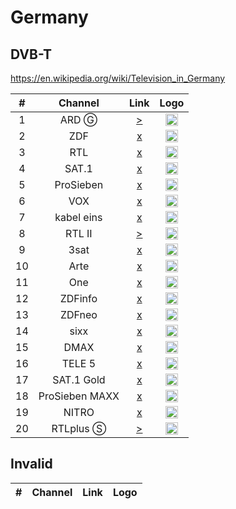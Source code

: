 <h1>Germany</h1>

<h2>DVB-T</h2>

https://en.wikipedia.org/wiki/Television_in_Germany

| #   | Channel        | Link  | Logo |
|:---:|:--------------:|:-----:|:-----:
| 1   | ARD Ⓖ         | [>](https://mcdn.daserste.de/daserste/de/master.m3u8) | <img height="20" src="https://i.imgur.com/kRq4CIF.png"/> |
| 2   | ZDF            | [x]() | <img height="20" src="https://i.imgur.com/JosNLQ0.png"/> |
| 3   | RTL            | [x]() | <img height="20" src="https://i.imgur.com/ip02mlF.png"/> |
| 4   | SAT.1          | [x]() | <img height="20" src="https://i.imgur.com/ZE0tFzY.png"/> |
| 5   | ProSieben      | [x]() | <img height="20" src="https://i.imgur.com/keVX5ZX.png"/> |
| 6   | VOX            | [x]() | <img height="20" src="https://i.imgur.com/hydrTtY.png"/> |
| 7   | kabel eins     | [x]() | <img height="20" src="https://i.imgur.com/9sHEfdl.png"/> |
| 8   | RTL II         | [>](https://stream.y5.hu/stream/stream_rtl2/hls1/stream.m3u8) | <img height="20" src="https://i.imgur.com/WCGjWPQ.png"/> |
| 9   | 3sat           | [x]() | <img height="20" src="https://i.imgur.com/2r7GK0L.png"/> |
| 10  | Arte           | [x]() | <img height="20" src="https://i.imgur.com/fojjpeg.png"/> |
| 11  | One            | [x]() | <img height="20" src="https://i.imgur.com/zu5gaQU.png"/> |
| 12  | ZDFinfo        | [x]() | <img height="20" src="https://i.imgur.com/0jcN11J.png"/> |
| 13  | ZDFneo         | [x]() | <img height="20" src="https://i.imgur.com/XMPIWeS.png"/> |
| 14  | sixx           | [x]() | <img height="20" src="https://i.imgur.com/AXm99rZ.png"/> |
| 15  | DMAX           | [x]() | <img height="20" src="https://i.imgur.com/parLoo9.png"/> |
| 16  | TELE 5         | [x]() | <img height="20" src="https://i.imgur.com/frGZYrG.png"/> |
| 17  | SAT.1 Gold     | [x]() | <img height="20" src="https://i.imgur.com/S6fndVU.png"/> |
| 18  | ProSieben MAXX | [x]() | <img height="20" src="https://i.imgur.com/4N3Jr0E.png"/> |
| 19  | NITRO          | [x]() | <img height="20" src="https://i.imgur.com/LmL8AaF.png"/> |
| 20  | RTLplus Ⓢ     | [>](https://stream.y5.hu/stream/stream_rtlp/stream.m3u8) | <img height="20" src="https://i.imgur.com/Im0b5nm.png"/> |

<h2>Invalid</h2>

| #   | Channel        | Link  | Logo |
|:---:|:--------------:|:-----:|:-----:
